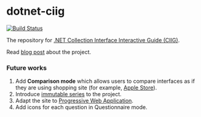 # dotnet-ciig

[![Build Status](https://travis-ci.org/rvhuang/dotnet-ciig.svg?branch=master)](https://travis-ci.org/rvhuang/dotnet-ciig)

The repository for [.NET Collection Interface Interactive Guide (CIIG)](https://rvhuang.github.io/dotnet-ciig/).

Read [blog post](https://medium.com/@rvh.omni/200bb6c4e264) about the project. 

### Future works

1. Add **Comparison mode** which allows users to compare interfaces as if they are using shopping site (for example, [Apple Store](https://www.apple.com/tw/mac/compare/)).
2. Introduce [immutable series](https://docs.microsoft.com/zh-tw/dotnet/api/system.collections.immutable) to the project.
3. Adapt the site to [Progressive Web Application](https://developers.google.com/web/progressive-web-apps/). 
4. Add icons for each question in Questionnaire mode.
